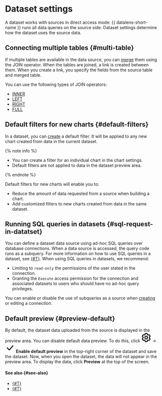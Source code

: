 # Dataset settings

A dataset works with sources in direct access mode: {{ datalens-short-name }} runs all data queries on the source side. Dataset settings determine how the dataset uses the source data.

## Connecting multiple tables {#multi-table}

If multiple tables are available in the data source, you can [merge](./create-dataset.md#links) them using the JOIN operator.
When the tables are joined, a link is created between them. When you create a link, you specify the fields from the source table and merged table.

You can use the following types of JOIN operators:

* [INNER](https://en.wikipedia.org/wiki/Join_(SQL)#Inner_join)
* [LEFT](https://en.wikipedia.org/wiki/Join_(SQL)#Left_outer_join)
* [RIGHT](https://en.wikipedia.org/wiki/Join_(SQL)#Right_outer_join)
* [FULL](https://en.wikipedia.org/wiki/Join_(SQL)#Full_outer_join)

## Default filters for new charts {#default-filters}

In a dataset, you can [create](./create-dataset.md#add-filters) a default filter. It will be applied to any new chart created from data in the current dataset.

{% note info %}

* You can create a filter for an individual chart in the chart settings.
* Default filters are not applied to data in the dataset preview area.

{% endnote %}

Default filters for new charts will enable you to:

* Reduce the amount of data requested from a source when building a chart.
* Add customized filters to new charts created from data in the same dataset.

## Running SQL queries in datasets {#sql-request-in-datatset}

You can define a dataset data source using ad-hoc SQL queries over database connections. When a data source is accessed, the query code runs as a subquery. For more information on how to use SQL queries in a dataset, see [{#T}](./create-dataset.md#add-data).
When using SQL queries in datasets, we recommend:

* Limiting to `read-only` the permissions of the user stated in the connection.
* Granting the `Execute` access permission for the connection and associated datasets to users who should have no ad-hoc query privileges.

You can enable or disable the use of subqueries as a source when [creating](../concepts/connection.md) or editing a connection.


## Default preview {#preview-default}

By default, the dataset data uploaded from the source is displayed in the preview area. You can disable default data preview. To do this, click ![image](../../_assets/console-icons/gear.svg) → ![image](../../_assets/console-icons/check.svg) **Enable default preview** in the top-right corner of the dataset and save the dataset. Now, when you open the dataset, the data will not appear in the preview area. To display the data, click **Preview** at the top of the screen.

#### See also {#see-also}

* [{#T}](./create-dataset.md)
* [{#T}](../concepts/calculations/index.md)
